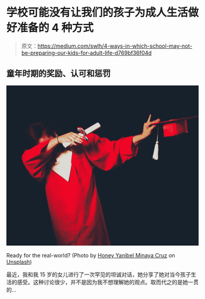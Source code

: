 # 学校可能没有让我们的孩子为成人生活做好准备的 4 种方式

> 原文：<https://medium.com/swlh/4-ways-in-which-school-may-not-be-preparing-our-kids-for-adult-life-d769bf36f04d>

## **童年时期的奖励、认可和惩罚**

![](img/b7e68e85aa5ae446f3b38db343b242d0.png)

Ready for the real-world? (Photo by [Honey Yanibel Minaya Cruz](https://unsplash.com/photos/laORtJZaieU?utm_source=unsplash&utm_medium=referral&utm_content=creditCopyText) on [Unsplash](https://unsplash.com/search/photos/graduate?utm_source=unsplash&utm_medium=referral&utm_content=creditCopyText))

最近，我和我 15 岁的女儿进行了一次罕见的坦诚对话，她分享了她对当今孩子生活的感受。这种讨论很少，并不是因为我不想理解她的观点。取而代之的是她一贯的…